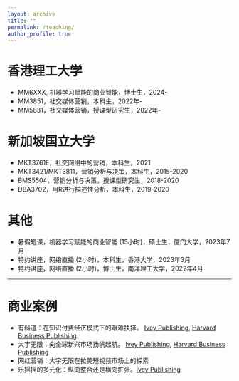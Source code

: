 ```yaml
---
layout: archive
title: ""
permalink: /teaching/
author_profile: true
---
```


香港理工大学
======
* MM6XXX, 机器学习赋能的商业智能，博士生，2024-
* MM3851，社交媒体营销，本科生，2022年-
* MM5831，社交媒体营销，授课型研究生，2022年-

新加坡国立大学
======
* MKT3761E，社交网络中的营销，本科生，2021
* MKT3421/MKT3811，营销分析与决策，本科生，2015-2020
* BMS5504，营销分析与决策，授课型研究生，2018-2020
* DBA3702，用R进行描述性分析，本科生，2019-2020

其他
======
* 暑假短课，机器学习赋能的商业智能 (15小时)，硕士生，厦门大学，2023年7月
* 特约讲座，网络直播 (2小时)，本科生，香港大学，2023年3月
* 特约讲座，网络直播 (2小时)，博士生，南洋理工大学，2022年4月

<hr style="height:1px;border:none;color:#333;background-color:#333;">

商业案例
======
* 有料道：在知识付费经济模式下的艰难抉择。 <a href="https://www.iveypublishing.ca/s/product/youliaodao-in-the-era-of-knowledge-economy-go-big-or-go-home/01t5c00000Cwqp6AAB" target="_blank">Ivey Publishing</a>, <a href="https://hbsp.harvard.edu/product/W20307-PDF-ENG" target="_blank">Harvard Business Publishing</a>
* 大宇无限：向全球新兴市场扬帆起航。 <a href="https://www.iveypublishing.ca/s/product/mobiuspace-venturing-into-emerging-markets/01t5c00000CwqpTAAR" target="_blank">Ivey Publishing</a>, <a href="https://hbsp.harvard.edu/product/W20341-PDF-ENG" target="_blank">Harvard Business Publishing</a>
* 网红营销：大宇无限在拉美短视频市场上的探索
* 乐摇摇的多元化：纵向整合还是横向扩张。<a href="https://www.iveypublishing.ca/s/product/leyaoyaos-diversification-vertical-or-horizontal/01t5c00000DMGhsAAH" target="_blank">Ivey Publishing</a>